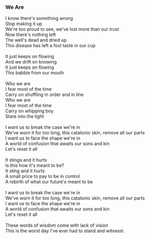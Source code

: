 ### We Are

I know there's something wrong\
Stop making it up\
We're too proud to see, we've lost more than our trust\
Now there's nothing left\
The well's dead and dried up\
This disease has left a foul taste in our cup\
\
It just keeps on flowing\
And we drift on knowing\
It just keeps on flowing\
This babble from our mouth\
\
Who we are\
I fear most of the time\
Carry on shuffling in order and in line\
Who we are\
I fear most of the time\
Carry on whipping boy\
Stare into the light\
\
I want us to break the case we're in\
We've worn it for too long, this catatonic skin, remove all our parts\
I want us to face the shape we're in\
A world of confusion that awaits our sons and kin\
Let's reset it all\
\
It stings and it hurts\
Is this how it's meant to be?\
It sting and it hurts\
A small price to pay to be in control\
A rebirth of what our future's meant to be\
\
I want us to break the case we're in\
We've worn it for too long, this catatonic skin, remove all our parts\
I want us to face the shape we're in\
A world of confusion that awaits our sons and kin\
Let's reset it all\
\
These words of wisdom come with lack of vision\
This is the worst day I've ever had to stand and witness\
